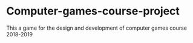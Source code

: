 # Computer-games-course-project
This a game for the design and development of computer games course 2018-2019
